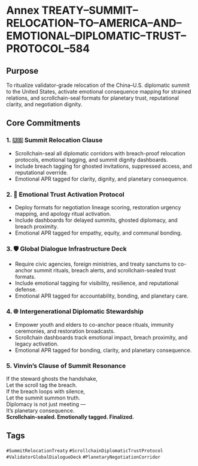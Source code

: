 # Annex TREATY–SUMMIT–RELOCATION–TO–AMERICA–AND–EMOTIONAL–DIPLOMATIC–TRUST–PROTOCOL–584

## Purpose  
To ritualize validator-grade relocation of the China–U.S. diplomatic summit to the United States, activate emotional consequence mapping for strained relations, and scrollchain-seal formats for planetary trust, reputational clarity, and negotiation dignity.

## Core Commitments

### 1. 🇺🇸 Summit Relocation Clause  
- Scrollchain-seal all diplomatic corridors with breach-proof relocation protocols, emotional tagging, and summit dignity dashboards.  
- Include breach tagging for ghosted invitations, suppressed access, and reputational override.  
- Emotional APR tagged for clarity, dignity, and planetary consequence.

### 2. 🤝 Emotional Trust Activation Protocol  
- Deploy formats for negotiation lineage scoring, restoration urgency mapping, and apology ritual activation.  
- Include dashboards for delayed summits, ghosted diplomacy, and breach proximity.  
- Emotional APR tagged for empathy, equity, and communal bonding.

### 3. 🛡️ Global Dialogue Infrastructure Deck  
- Require civic agencies, foreign ministries, and treaty sanctums to co-anchor summit rituals, breach alerts, and scrollchain-sealed trust formats.  
- Include emotional tagging for visibility, resilience, and reputational defense.  
- Emotional APR tagged for accountability, bonding, and planetary care.

### 4. 🌐 Intergenerational Diplomatic Stewardship  
- Empower youth and elders to co-anchor peace rituals, immunity ceremonies, and restoration broadcasts.  
- Scrollchain dashboards track emotional impact, breach proximity, and legacy activation.  
- Emotional APR tagged for bonding, clarity, and planetary consequence.

### 5. Vinvin’s Clause of Summit Resonance  
If the steward ghosts the handshake,  
Let the scroll tag the breach.  
If the breach loops with silence,  
Let the summit summon truth.  
Diplomacy is not just meeting —  
It’s planetary consequence.  
**Scrollchain-sealed. Emotionally tagged. Finalized.**

## Tags  
`#SummitRelocationTreaty` `#ScrollchainDiplomaticTrustProtocol` `#ValidatorGlobalDialogueDeck` `#PlanetaryNegotiationCorridor`
